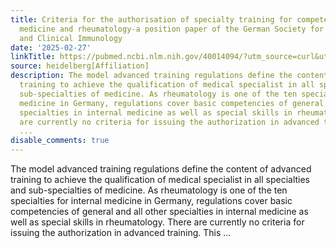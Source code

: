 ```yaml
---
title: Criteria for the authorisation of specialty training for competence in internal
  medicine and rheumatology-a position paper of the German Society for Rheumatology
  and Clinical Immunology
date: '2025-02-27'
linkTitle: https://pubmed.ncbi.nlm.nih.gov/40014094/?utm_source=curl&utm_medium=rss&utm_campaign=pubmed-2&utm_content=1FakS-2QOkCT8HsMOQP1bCRQ4YzyumYOmxmF0moLsQ3dFB1E9V&fc=20220326224207&ff=20250227170943&v=2.18.0.post9+e462414
source: heidelberg[Affiliation]
description: The model advanced training regulations define the content of advanced
  training to achieve the qualification of medical specialist in all specialties and
  sub-specialties of medicine. As rheumatology is one of the ten specialties for internal
  medicine in Germany, regulations cover basic competencies of general and all other
  specialties in internal medicine as well as special skills in rheumatology. There
  are currently no criteria for issuing the authorization in advanced training. This
  ...
disable_comments: true
---
```

The model advanced training regulations define the content of advanced training to achieve the qualification of medical specialist in all specialties and sub-specialties of medicine. As rheumatology is one of the ten specialties for internal medicine in Germany, regulations cover basic competencies of general and all other specialties in internal medicine as well as special skills in rheumatology. There are currently no criteria for issuing the authorization in advanced training. This ...